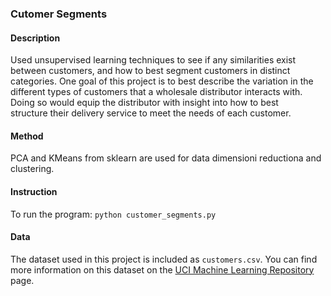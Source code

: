 ### Cutomer Segments

#### Description

Used unsupervised learning techniques to see if any similarities exist between customers, and how to best segment customers in distinct categories. One goal of this project is to best describe the variation in the different types of customers that a wholesale distributor interacts with. Doing so would equip the distributor with insight into how to best structure their delivery service to meet the needs of each customer.

#### Method

PCA and KMeans from sklearn are used for data dimensioni reductiona and clustering. 

#### Instruction

To run the program: `python customer_segments.py`

#### Data

The dataset used in this project is included as `customers.csv`. You can find more information on this dataset on the [UCI Machine Learning Repository](https://archive.ics.uci.edu/ml/datasets/Wholesale+customers) page.

